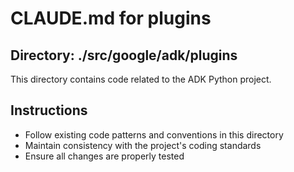 # CLAUDE.md for plugins

## Directory: ./src/google/adk/plugins

This directory contains code related to the ADK Python project.

## Instructions
- Follow existing code patterns and conventions in this directory
- Maintain consistency with the project's coding standards
- Ensure all changes are properly tested
